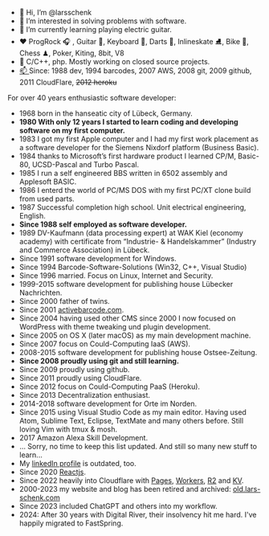 - 👋 Hi, I’m @larsschenk
- 👀 I’m interested in solving problems with software.
- 🌱 I’m currently learning playing electric guitar. 
- ❤️ ProgRock 🎧 , Guitar 🎸, Keyboard 🎹, Darts 🎯, Inlineskate ⛸, Bike 🚴, Chess ♟, Poker, Kiting, 8bit, V8
- 💞️ C/C++, php. Mostly working on closed source projects.
- [📫 ](https://keybase.io/lschenk) Since: 1988 dev, 1994 barcodes, 2007 AWS, 2008 git, 2009 github, 2011 CloudFlare, <strike>2012 heroku</strike>

For over 40 years enthusiastic software developer:
- 1968 born in the hanseatic city of Lübeck, Germany.
- **1980 With only 12 years I started to learn coding and developing software on my first computer.**
- 1983 I got my first Apple computer and I had my first work placement as a software developer for the Siemens Nixdorf platform (Business Basic).
- 1984 thanks to Microsoft’s first hardware product I learned CP/M, Basic-80, UCSD-Pascal and Turbo Pascal.
- 1985 I run a self engineered BBS written in 6502 assembly and Applesoft BASIC.
- 1986 I enterd the world of PC/MS DOS with my first PC/XT clone build from used parts.
- 1987 Successful completion high school. Unit electrical engineering, English.
- **Since 1988 self employed as software developer.**
- 1989 DV-Kaufmann (data processing expert) at WAK Kiel (economy academy) with certificate from “Industrie- & Handelskammer” (Industry and Commerce Association) in Lübeck.
- Since 1991 software development for Windows.
- Since 1994 Barcode-Software-Solutions (Win32, C++, Visual Studio)
- Since 1996 married. Focus on Linux, Internet and Security.
- 1999-2015 software development for publishing house Lübecker Nachrichten.
- Since 2000 father of twins.
- Since 2001 [activebarcode.com](https://www.activebarcode.com/).
- Since 2004 having used other CMS since 2000 I now focused on WordPress with theme tweaking und plugin development.
- Since 2005 on OS X (later macOS) as my main development machine.
- Since 2007 focus on Could-Computing IaaS (AWS).
- 2008-2015 software development for publishing house Ostsee-Zeitung.
- **Since 2008 proudly using git and still learning.**
- Since 2009 proudly using github.
- Since 2011 proudly using CloudFlare.
- Since 2012 focus on Could-Computing PaaS (Heroku).
- Since 2013 Decentralization enthusiast.
- 2014-2018 software development for Orte im Norden.
- Since 2015 using Visual Studio Code as my main editor. 
Having used Atom, Sublime Text, Eclipse, TextMate and many others before.
Still loving Vim with tmux & mosh.
- 2017 Amazon Alexa Skill Development.
- ... Sorry, no time to keep this list updated. And still so many new stuff to learn... 
- My [linkedIn profile](https://www.linkedin.com/in/larsschenk) is outdated, too.
- Since 2020 [Reactjs](https://reactjs.org/).
- Since 2022 heavily into Cloudflare with [Pages](https://pages.cloudflare.com/), [Workers](https://workers.cloudflare.com/), [R2](https://www.cloudflare.com/products/r2/) and [KV](https://www.cloudflare.com/products/workers-kv/).
- 2000-2023 my website and blog has been retired and archived: [old.lars-schenk.com](https://old.lars-schenk.com/)
- Since 2023 included ChatGPT and others into my workflow.
- 2024: After 30 years with Digital River, their insolvency hit me hard. I've happily migrated to FastSpring.


<!---
larsschenk/larsschenk is a ✨ special ✨ repository because its `README.md` (this file) appears on your GitHub profile.
You can click the Preview link to take a look at your changes.
--->
